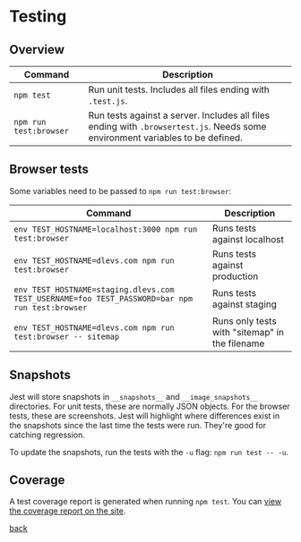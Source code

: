 # Testing

## Overview

| Command | Description |
| --- | --- |
| `npm test` | Run unit tests. Includes all files ending with `.test.js`. |
| `npm run test:browser` | Run tests against a server. Includes all files ending with `.browsertest.js`. Needs some environment variables to be defined. |

## Browser tests

Some variables need to be passed to `npm run test:browser`:

| Command | Description |
| --- | --- |
| `env TEST_HOSTNAME=localhost:3000 npm run test:browser` | Runs tests against localhost |
| `env TEST_HOSTNAME=dlevs.com npm run test:browser` | Runs tests against production |
| `env TEST_HOSTNAME=staging.dlevs.com TEST_USERNAME=foo TEST_PASSWORD=bar npm run test:browser` | Runs tests against staging |
| `env TEST_HOSTNAME=dlevs.com npm run test:browser -- sitemap` | Runs only tests with "sitemap" in the filename |

## Snapshots

Jest will store snapshots in `__snapshots__` and `__image_snapshots__` directories. For unit tests, these are normally JSON objects. For the browser tests, these are screenshots. Jest will highlight where differences exist in the snapshots since the last time the tests were run. They're good for catching regression.

To update the snapshots, run the tests with the `-u` flag: `npm run test -- -u`.

## Coverage

A test coverage report is generated when running `npm test`. You can [view the coverage report on the site](https://dlevs.com/coverage).

[back](../README.md)

